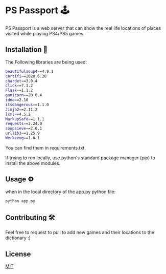 # PS Passport 🕹️
PS Passport is a web server that can show the real life locations of places visited while playing PS4/PS5 games
## Installation 💽
The Following libraries are being used:
```bash
beautifulsoup4==4.9.1
certifi==2020.6.20
chardet==3.0.4
click==7.1.2
Flask==1.1.2
gunicorn==20.0.4
idna==2.10
itsdangerous==1.1.0
Jinja2==2.11.2
lxml==4.5.2
MarkupSafe==1.1.1
requests==2.24.0
soupsieve==2.0.1
urllib3==1.25.9
Werkzeug==1.0.1
```
You can find them in requirements.txt.

If trying to run locally, use python's standard package manager (pip) to install the above modules.

## Usage ⚙️
when in the local directory of the app.py python file:
```python
python app.py
```
## Contributing 🛠️
Feel free to request to pull to add new games and their locations to the dictionary :)

## License
[MIT](https://choosealicense.com/licenses/mit/)


